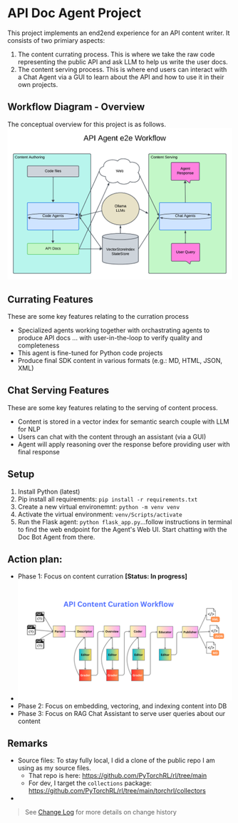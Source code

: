 # API Doc Agent Project
This project implements an end2end experience for an API content writer. It consists of two primiary aspects:
1. The content currating process. This is where we take the raw code representing the public API and ask LLM to help us write the user docs.
2. The content serving process. This is where end users can interact with a Chat Agent via a GUI to learn about the API and how to use it in their own projects.

## Workflow Diagram - Overview
The conceptual overview for this project is as follows.
![Overview diagram](utils/assets/e2e%20Doc%20Agent%20workflow.png)

## Currating Features
These are some key features relating to the curration process
* Specialized agents working together with orchastrating agents to produce API docs ... with user-in-the-loop to verify quality and completeness
* This agent is fine-tuned for Python code projects
* Produce final SDK content in various formats (e.g.: MD, HTML, JSON, XML)

## Chat Serving Features
These are some key features relating to the serving of content process.
* Content is stored in a vector index for semantic search couple with LLM for NLP
* Users can chat with the content through an assistant (via a GUI)
* Agent will apply reasoning over the response before providing user with final response


## Setup
1. Install Python (latest)
1. Pip install all requirements: `pip install -r requirements.txt`
1. Create a new virtual environemnt: `python -m venv venv`
1. Activate the virtual environment: `venv/Scripts/activate`
1. Run the Flask agent: `python flask_app.py`...follow instructions in terminal to find the web endpoint for the Agent's Web UI. Start chatting with the Doc Bot Agent from there.

## Action plan:
  * Phase 1: Focus on content curration **[Status: In progress]**
  * ![Content Curration Diagram](utils/assets/content_curration_workflow.png)
  * Phase 2: Focus on embedding, vectoring, and indexing content into DB
  * Phase 3: Focus on RAG Chat Assistant to serve user queries about our content

## Remarks
* Source files: To stay fully local, I did a clone of the public repo I am using as my source files. 
  * That repo is here: https://github.com/PyTorchRL/rl/tree/main 
  * For dev, I target the `collections` package: https://github.com/PyTorchRL/rl/tree/main/torchrl/collectors
* 

> See [Change Log](change_logs.md) for more details on change history